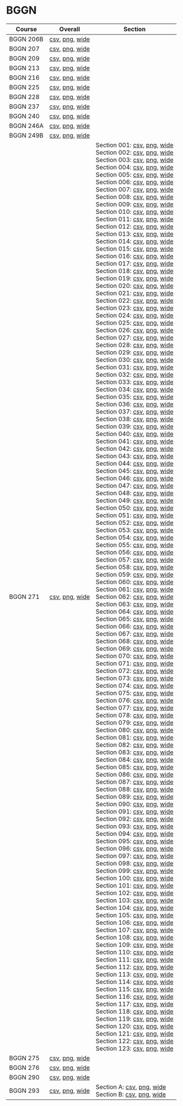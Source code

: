 # BGGN

| Course | Overall | Section |
| ------ | ------- | ------- |
| BGGN 206B | [csv](https://github.com/UCSD-Historical-Enrollment-Data/2025Winter/blob/main/overall/BGGN%20206B.csv), [png](https://raw.githubusercontent.com/UCSD-Historical-Enrollment-Data/2025Winter/main/plot_overall/BGGN%20206B.png), [wide](https://raw.githubusercontent.com/UCSD-Historical-Enrollment-Data/2025Winter/main/plot_overall_wide/BGGN%20206B.png) |  |
| BGGN 207 | [csv](https://github.com/UCSD-Historical-Enrollment-Data/2025Winter/blob/main/overall/BGGN%20207.csv), [png](https://raw.githubusercontent.com/UCSD-Historical-Enrollment-Data/2025Winter/main/plot_overall/BGGN%20207.png), [wide](https://raw.githubusercontent.com/UCSD-Historical-Enrollment-Data/2025Winter/main/plot_overall_wide/BGGN%20207.png) |  |
| BGGN 209 | [csv](https://github.com/UCSD-Historical-Enrollment-Data/2025Winter/blob/main/overall/BGGN%20209.csv), [png](https://raw.githubusercontent.com/UCSD-Historical-Enrollment-Data/2025Winter/main/plot_overall/BGGN%20209.png), [wide](https://raw.githubusercontent.com/UCSD-Historical-Enrollment-Data/2025Winter/main/plot_overall_wide/BGGN%20209.png) |  |
| BGGN 213 | [csv](https://github.com/UCSD-Historical-Enrollment-Data/2025Winter/blob/main/overall/BGGN%20213.csv), [png](https://raw.githubusercontent.com/UCSD-Historical-Enrollment-Data/2025Winter/main/plot_overall/BGGN%20213.png), [wide](https://raw.githubusercontent.com/UCSD-Historical-Enrollment-Data/2025Winter/main/plot_overall_wide/BGGN%20213.png) |  |
| BGGN 216 | [csv](https://github.com/UCSD-Historical-Enrollment-Data/2025Winter/blob/main/overall/BGGN%20216.csv), [png](https://raw.githubusercontent.com/UCSD-Historical-Enrollment-Data/2025Winter/main/plot_overall/BGGN%20216.png), [wide](https://raw.githubusercontent.com/UCSD-Historical-Enrollment-Data/2025Winter/main/plot_overall_wide/BGGN%20216.png) |  |
| BGGN 225 | [csv](https://github.com/UCSD-Historical-Enrollment-Data/2025Winter/blob/main/overall/BGGN%20225.csv), [png](https://raw.githubusercontent.com/UCSD-Historical-Enrollment-Data/2025Winter/main/plot_overall/BGGN%20225.png), [wide](https://raw.githubusercontent.com/UCSD-Historical-Enrollment-Data/2025Winter/main/plot_overall_wide/BGGN%20225.png) |  |
| BGGN 228 | [csv](https://github.com/UCSD-Historical-Enrollment-Data/2025Winter/blob/main/overall/BGGN%20228.csv), [png](https://raw.githubusercontent.com/UCSD-Historical-Enrollment-Data/2025Winter/main/plot_overall/BGGN%20228.png), [wide](https://raw.githubusercontent.com/UCSD-Historical-Enrollment-Data/2025Winter/main/plot_overall_wide/BGGN%20228.png) |  |
| BGGN 237 | [csv](https://github.com/UCSD-Historical-Enrollment-Data/2025Winter/blob/main/overall/BGGN%20237.csv), [png](https://raw.githubusercontent.com/UCSD-Historical-Enrollment-Data/2025Winter/main/plot_overall/BGGN%20237.png), [wide](https://raw.githubusercontent.com/UCSD-Historical-Enrollment-Data/2025Winter/main/plot_overall_wide/BGGN%20237.png) |  |
| BGGN 240 | [csv](https://github.com/UCSD-Historical-Enrollment-Data/2025Winter/blob/main/overall/BGGN%20240.csv), [png](https://raw.githubusercontent.com/UCSD-Historical-Enrollment-Data/2025Winter/main/plot_overall/BGGN%20240.png), [wide](https://raw.githubusercontent.com/UCSD-Historical-Enrollment-Data/2025Winter/main/plot_overall_wide/BGGN%20240.png) |  |
| BGGN 246A | [csv](https://github.com/UCSD-Historical-Enrollment-Data/2025Winter/blob/main/overall/BGGN%20246A.csv), [png](https://raw.githubusercontent.com/UCSD-Historical-Enrollment-Data/2025Winter/main/plot_overall/BGGN%20246A.png), [wide](https://raw.githubusercontent.com/UCSD-Historical-Enrollment-Data/2025Winter/main/plot_overall_wide/BGGN%20246A.png) |  |
| BGGN 249B | [csv](https://github.com/UCSD-Historical-Enrollment-Data/2025Winter/blob/main/overall/BGGN%20249B.csv), [png](https://raw.githubusercontent.com/UCSD-Historical-Enrollment-Data/2025Winter/main/plot_overall/BGGN%20249B.png), [wide](https://raw.githubusercontent.com/UCSD-Historical-Enrollment-Data/2025Winter/main/plot_overall_wide/BGGN%20249B.png) |  |
| BGGN 271 | [csv](https://github.com/UCSD-Historical-Enrollment-Data/2025Winter/blob/main/overall/BGGN%20271.csv), [png](https://raw.githubusercontent.com/UCSD-Historical-Enrollment-Data/2025Winter/main/plot_overall/BGGN%20271.png), [wide](https://raw.githubusercontent.com/UCSD-Historical-Enrollment-Data/2025Winter/main/plot_overall_wide/BGGN%20271.png) | Section 001: [csv](https://github.com/UCSD-Historical-Enrollment-Data/2025Winter/blob/main/section/BGGN%20271_001.csv), [png](https://raw.githubusercontent.com/UCSD-Historical-Enrollment-Data/2025Winter/main/plot_section/BGGN%20271_001.png), [wide](https://raw.githubusercontent.com/UCSD-Historical-Enrollment-Data/2025Winter/main/plot_section_wide/BGGN%20271_001.png)<br>Section 002: [csv](https://github.com/UCSD-Historical-Enrollment-Data/2025Winter/blob/main/section/BGGN%20271_002.csv), [png](https://raw.githubusercontent.com/UCSD-Historical-Enrollment-Data/2025Winter/main/plot_section/BGGN%20271_002.png), [wide](https://raw.githubusercontent.com/UCSD-Historical-Enrollment-Data/2025Winter/main/plot_section_wide/BGGN%20271_002.png)<br>Section 003: [csv](https://github.com/UCSD-Historical-Enrollment-Data/2025Winter/blob/main/section/BGGN%20271_003.csv), [png](https://raw.githubusercontent.com/UCSD-Historical-Enrollment-Data/2025Winter/main/plot_section/BGGN%20271_003.png), [wide](https://raw.githubusercontent.com/UCSD-Historical-Enrollment-Data/2025Winter/main/plot_section_wide/BGGN%20271_003.png)<br>Section 004: [csv](https://github.com/UCSD-Historical-Enrollment-Data/2025Winter/blob/main/section/BGGN%20271_004.csv), [png](https://raw.githubusercontent.com/UCSD-Historical-Enrollment-Data/2025Winter/main/plot_section/BGGN%20271_004.png), [wide](https://raw.githubusercontent.com/UCSD-Historical-Enrollment-Data/2025Winter/main/plot_section_wide/BGGN%20271_004.png)<br>Section 005: [csv](https://github.com/UCSD-Historical-Enrollment-Data/2025Winter/blob/main/section/BGGN%20271_005.csv), [png](https://raw.githubusercontent.com/UCSD-Historical-Enrollment-Data/2025Winter/main/plot_section/BGGN%20271_005.png), [wide](https://raw.githubusercontent.com/UCSD-Historical-Enrollment-Data/2025Winter/main/plot_section_wide/BGGN%20271_005.png)<br>Section 006: [csv](https://github.com/UCSD-Historical-Enrollment-Data/2025Winter/blob/main/section/BGGN%20271_006.csv), [png](https://raw.githubusercontent.com/UCSD-Historical-Enrollment-Data/2025Winter/main/plot_section/BGGN%20271_006.png), [wide](https://raw.githubusercontent.com/UCSD-Historical-Enrollment-Data/2025Winter/main/plot_section_wide/BGGN%20271_006.png)<br>Section 007: [csv](https://github.com/UCSD-Historical-Enrollment-Data/2025Winter/blob/main/section/BGGN%20271_007.csv), [png](https://raw.githubusercontent.com/UCSD-Historical-Enrollment-Data/2025Winter/main/plot_section/BGGN%20271_007.png), [wide](https://raw.githubusercontent.com/UCSD-Historical-Enrollment-Data/2025Winter/main/plot_section_wide/BGGN%20271_007.png)<br>Section 008: [csv](https://github.com/UCSD-Historical-Enrollment-Data/2025Winter/blob/main/section/BGGN%20271_008.csv), [png](https://raw.githubusercontent.com/UCSD-Historical-Enrollment-Data/2025Winter/main/plot_section/BGGN%20271_008.png), [wide](https://raw.githubusercontent.com/UCSD-Historical-Enrollment-Data/2025Winter/main/plot_section_wide/BGGN%20271_008.png)<br>Section 009: [csv](https://github.com/UCSD-Historical-Enrollment-Data/2025Winter/blob/main/section/BGGN%20271_009.csv), [png](https://raw.githubusercontent.com/UCSD-Historical-Enrollment-Data/2025Winter/main/plot_section/BGGN%20271_009.png), [wide](https://raw.githubusercontent.com/UCSD-Historical-Enrollment-Data/2025Winter/main/plot_section_wide/BGGN%20271_009.png)<br>Section 010: [csv](https://github.com/UCSD-Historical-Enrollment-Data/2025Winter/blob/main/section/BGGN%20271_010.csv), [png](https://raw.githubusercontent.com/UCSD-Historical-Enrollment-Data/2025Winter/main/plot_section/BGGN%20271_010.png), [wide](https://raw.githubusercontent.com/UCSD-Historical-Enrollment-Data/2025Winter/main/plot_section_wide/BGGN%20271_010.png)<br>Section 011: [csv](https://github.com/UCSD-Historical-Enrollment-Data/2025Winter/blob/main/section/BGGN%20271_011.csv), [png](https://raw.githubusercontent.com/UCSD-Historical-Enrollment-Data/2025Winter/main/plot_section/BGGN%20271_011.png), [wide](https://raw.githubusercontent.com/UCSD-Historical-Enrollment-Data/2025Winter/main/plot_section_wide/BGGN%20271_011.png)<br>Section 012: [csv](https://github.com/UCSD-Historical-Enrollment-Data/2025Winter/blob/main/section/BGGN%20271_012.csv), [png](https://raw.githubusercontent.com/UCSD-Historical-Enrollment-Data/2025Winter/main/plot_section/BGGN%20271_012.png), [wide](https://raw.githubusercontent.com/UCSD-Historical-Enrollment-Data/2025Winter/main/plot_section_wide/BGGN%20271_012.png)<br>Section 013: [csv](https://github.com/UCSD-Historical-Enrollment-Data/2025Winter/blob/main/section/BGGN%20271_013.csv), [png](https://raw.githubusercontent.com/UCSD-Historical-Enrollment-Data/2025Winter/main/plot_section/BGGN%20271_013.png), [wide](https://raw.githubusercontent.com/UCSD-Historical-Enrollment-Data/2025Winter/main/plot_section_wide/BGGN%20271_013.png)<br>Section 014: [csv](https://github.com/UCSD-Historical-Enrollment-Data/2025Winter/blob/main/section/BGGN%20271_014.csv), [png](https://raw.githubusercontent.com/UCSD-Historical-Enrollment-Data/2025Winter/main/plot_section/BGGN%20271_014.png), [wide](https://raw.githubusercontent.com/UCSD-Historical-Enrollment-Data/2025Winter/main/plot_section_wide/BGGN%20271_014.png)<br>Section 015: [csv](https://github.com/UCSD-Historical-Enrollment-Data/2025Winter/blob/main/section/BGGN%20271_015.csv), [png](https://raw.githubusercontent.com/UCSD-Historical-Enrollment-Data/2025Winter/main/plot_section/BGGN%20271_015.png), [wide](https://raw.githubusercontent.com/UCSD-Historical-Enrollment-Data/2025Winter/main/plot_section_wide/BGGN%20271_015.png)<br>Section 016: [csv](https://github.com/UCSD-Historical-Enrollment-Data/2025Winter/blob/main/section/BGGN%20271_016.csv), [png](https://raw.githubusercontent.com/UCSD-Historical-Enrollment-Data/2025Winter/main/plot_section/BGGN%20271_016.png), [wide](https://raw.githubusercontent.com/UCSD-Historical-Enrollment-Data/2025Winter/main/plot_section_wide/BGGN%20271_016.png)<br>Section 017: [csv](https://github.com/UCSD-Historical-Enrollment-Data/2025Winter/blob/main/section/BGGN%20271_017.csv), [png](https://raw.githubusercontent.com/UCSD-Historical-Enrollment-Data/2025Winter/main/plot_section/BGGN%20271_017.png), [wide](https://raw.githubusercontent.com/UCSD-Historical-Enrollment-Data/2025Winter/main/plot_section_wide/BGGN%20271_017.png)<br>Section 018: [csv](https://github.com/UCSD-Historical-Enrollment-Data/2025Winter/blob/main/section/BGGN%20271_018.csv), [png](https://raw.githubusercontent.com/UCSD-Historical-Enrollment-Data/2025Winter/main/plot_section/BGGN%20271_018.png), [wide](https://raw.githubusercontent.com/UCSD-Historical-Enrollment-Data/2025Winter/main/plot_section_wide/BGGN%20271_018.png)<br>Section 019: [csv](https://github.com/UCSD-Historical-Enrollment-Data/2025Winter/blob/main/section/BGGN%20271_019.csv), [png](https://raw.githubusercontent.com/UCSD-Historical-Enrollment-Data/2025Winter/main/plot_section/BGGN%20271_019.png), [wide](https://raw.githubusercontent.com/UCSD-Historical-Enrollment-Data/2025Winter/main/plot_section_wide/BGGN%20271_019.png)<br>Section 020: [csv](https://github.com/UCSD-Historical-Enrollment-Data/2025Winter/blob/main/section/BGGN%20271_020.csv), [png](https://raw.githubusercontent.com/UCSD-Historical-Enrollment-Data/2025Winter/main/plot_section/BGGN%20271_020.png), [wide](https://raw.githubusercontent.com/UCSD-Historical-Enrollment-Data/2025Winter/main/plot_section_wide/BGGN%20271_020.png)<br>Section 021: [csv](https://github.com/UCSD-Historical-Enrollment-Data/2025Winter/blob/main/section/BGGN%20271_021.csv), [png](https://raw.githubusercontent.com/UCSD-Historical-Enrollment-Data/2025Winter/main/plot_section/BGGN%20271_021.png), [wide](https://raw.githubusercontent.com/UCSD-Historical-Enrollment-Data/2025Winter/main/plot_section_wide/BGGN%20271_021.png)<br>Section 022: [csv](https://github.com/UCSD-Historical-Enrollment-Data/2025Winter/blob/main/section/BGGN%20271_022.csv), [png](https://raw.githubusercontent.com/UCSD-Historical-Enrollment-Data/2025Winter/main/plot_section/BGGN%20271_022.png), [wide](https://raw.githubusercontent.com/UCSD-Historical-Enrollment-Data/2025Winter/main/plot_section_wide/BGGN%20271_022.png)<br>Section 023: [csv](https://github.com/UCSD-Historical-Enrollment-Data/2025Winter/blob/main/section/BGGN%20271_023.csv), [png](https://raw.githubusercontent.com/UCSD-Historical-Enrollment-Data/2025Winter/main/plot_section/BGGN%20271_023.png), [wide](https://raw.githubusercontent.com/UCSD-Historical-Enrollment-Data/2025Winter/main/plot_section_wide/BGGN%20271_023.png)<br>Section 024: [csv](https://github.com/UCSD-Historical-Enrollment-Data/2025Winter/blob/main/section/BGGN%20271_024.csv), [png](https://raw.githubusercontent.com/UCSD-Historical-Enrollment-Data/2025Winter/main/plot_section/BGGN%20271_024.png), [wide](https://raw.githubusercontent.com/UCSD-Historical-Enrollment-Data/2025Winter/main/plot_section_wide/BGGN%20271_024.png)<br>Section 025: [csv](https://github.com/UCSD-Historical-Enrollment-Data/2025Winter/blob/main/section/BGGN%20271_025.csv), [png](https://raw.githubusercontent.com/UCSD-Historical-Enrollment-Data/2025Winter/main/plot_section/BGGN%20271_025.png), [wide](https://raw.githubusercontent.com/UCSD-Historical-Enrollment-Data/2025Winter/main/plot_section_wide/BGGN%20271_025.png)<br>Section 026: [csv](https://github.com/UCSD-Historical-Enrollment-Data/2025Winter/blob/main/section/BGGN%20271_026.csv), [png](https://raw.githubusercontent.com/UCSD-Historical-Enrollment-Data/2025Winter/main/plot_section/BGGN%20271_026.png), [wide](https://raw.githubusercontent.com/UCSD-Historical-Enrollment-Data/2025Winter/main/plot_section_wide/BGGN%20271_026.png)<br>Section 027: [csv](https://github.com/UCSD-Historical-Enrollment-Data/2025Winter/blob/main/section/BGGN%20271_027.csv), [png](https://raw.githubusercontent.com/UCSD-Historical-Enrollment-Data/2025Winter/main/plot_section/BGGN%20271_027.png), [wide](https://raw.githubusercontent.com/UCSD-Historical-Enrollment-Data/2025Winter/main/plot_section_wide/BGGN%20271_027.png)<br>Section 028: [csv](https://github.com/UCSD-Historical-Enrollment-Data/2025Winter/blob/main/section/BGGN%20271_028.csv), [png](https://raw.githubusercontent.com/UCSD-Historical-Enrollment-Data/2025Winter/main/plot_section/BGGN%20271_028.png), [wide](https://raw.githubusercontent.com/UCSD-Historical-Enrollment-Data/2025Winter/main/plot_section_wide/BGGN%20271_028.png)<br>Section 029: [csv](https://github.com/UCSD-Historical-Enrollment-Data/2025Winter/blob/main/section/BGGN%20271_029.csv), [png](https://raw.githubusercontent.com/UCSD-Historical-Enrollment-Data/2025Winter/main/plot_section/BGGN%20271_029.png), [wide](https://raw.githubusercontent.com/UCSD-Historical-Enrollment-Data/2025Winter/main/plot_section_wide/BGGN%20271_029.png)<br>Section 030: [csv](https://github.com/UCSD-Historical-Enrollment-Data/2025Winter/blob/main/section/BGGN%20271_030.csv), [png](https://raw.githubusercontent.com/UCSD-Historical-Enrollment-Data/2025Winter/main/plot_section/BGGN%20271_030.png), [wide](https://raw.githubusercontent.com/UCSD-Historical-Enrollment-Data/2025Winter/main/plot_section_wide/BGGN%20271_030.png)<br>Section 031: [csv](https://github.com/UCSD-Historical-Enrollment-Data/2025Winter/blob/main/section/BGGN%20271_031.csv), [png](https://raw.githubusercontent.com/UCSD-Historical-Enrollment-Data/2025Winter/main/plot_section/BGGN%20271_031.png), [wide](https://raw.githubusercontent.com/UCSD-Historical-Enrollment-Data/2025Winter/main/plot_section_wide/BGGN%20271_031.png)<br>Section 032: [csv](https://github.com/UCSD-Historical-Enrollment-Data/2025Winter/blob/main/section/BGGN%20271_032.csv), [png](https://raw.githubusercontent.com/UCSD-Historical-Enrollment-Data/2025Winter/main/plot_section/BGGN%20271_032.png), [wide](https://raw.githubusercontent.com/UCSD-Historical-Enrollment-Data/2025Winter/main/plot_section_wide/BGGN%20271_032.png)<br>Section 033: [csv](https://github.com/UCSD-Historical-Enrollment-Data/2025Winter/blob/main/section/BGGN%20271_033.csv), [png](https://raw.githubusercontent.com/UCSD-Historical-Enrollment-Data/2025Winter/main/plot_section/BGGN%20271_033.png), [wide](https://raw.githubusercontent.com/UCSD-Historical-Enrollment-Data/2025Winter/main/plot_section_wide/BGGN%20271_033.png)<br>Section 034: [csv](https://github.com/UCSD-Historical-Enrollment-Data/2025Winter/blob/main/section/BGGN%20271_034.csv), [png](https://raw.githubusercontent.com/UCSD-Historical-Enrollment-Data/2025Winter/main/plot_section/BGGN%20271_034.png), [wide](https://raw.githubusercontent.com/UCSD-Historical-Enrollment-Data/2025Winter/main/plot_section_wide/BGGN%20271_034.png)<br>Section 035: [csv](https://github.com/UCSD-Historical-Enrollment-Data/2025Winter/blob/main/section/BGGN%20271_035.csv), [png](https://raw.githubusercontent.com/UCSD-Historical-Enrollment-Data/2025Winter/main/plot_section/BGGN%20271_035.png), [wide](https://raw.githubusercontent.com/UCSD-Historical-Enrollment-Data/2025Winter/main/plot_section_wide/BGGN%20271_035.png)<br>Section 036: [csv](https://github.com/UCSD-Historical-Enrollment-Data/2025Winter/blob/main/section/BGGN%20271_036.csv), [png](https://raw.githubusercontent.com/UCSD-Historical-Enrollment-Data/2025Winter/main/plot_section/BGGN%20271_036.png), [wide](https://raw.githubusercontent.com/UCSD-Historical-Enrollment-Data/2025Winter/main/plot_section_wide/BGGN%20271_036.png)<br>Section 037: [csv](https://github.com/UCSD-Historical-Enrollment-Data/2025Winter/blob/main/section/BGGN%20271_037.csv), [png](https://raw.githubusercontent.com/UCSD-Historical-Enrollment-Data/2025Winter/main/plot_section/BGGN%20271_037.png), [wide](https://raw.githubusercontent.com/UCSD-Historical-Enrollment-Data/2025Winter/main/plot_section_wide/BGGN%20271_037.png)<br>Section 038: [csv](https://github.com/UCSD-Historical-Enrollment-Data/2025Winter/blob/main/section/BGGN%20271_038.csv), [png](https://raw.githubusercontent.com/UCSD-Historical-Enrollment-Data/2025Winter/main/plot_section/BGGN%20271_038.png), [wide](https://raw.githubusercontent.com/UCSD-Historical-Enrollment-Data/2025Winter/main/plot_section_wide/BGGN%20271_038.png)<br>Section 039: [csv](https://github.com/UCSD-Historical-Enrollment-Data/2025Winter/blob/main/section/BGGN%20271_039.csv), [png](https://raw.githubusercontent.com/UCSD-Historical-Enrollment-Data/2025Winter/main/plot_section/BGGN%20271_039.png), [wide](https://raw.githubusercontent.com/UCSD-Historical-Enrollment-Data/2025Winter/main/plot_section_wide/BGGN%20271_039.png)<br>Section 040: [csv](https://github.com/UCSD-Historical-Enrollment-Data/2025Winter/blob/main/section/BGGN%20271_040.csv), [png](https://raw.githubusercontent.com/UCSD-Historical-Enrollment-Data/2025Winter/main/plot_section/BGGN%20271_040.png), [wide](https://raw.githubusercontent.com/UCSD-Historical-Enrollment-Data/2025Winter/main/plot_section_wide/BGGN%20271_040.png)<br>Section 041: [csv](https://github.com/UCSD-Historical-Enrollment-Data/2025Winter/blob/main/section/BGGN%20271_041.csv), [png](https://raw.githubusercontent.com/UCSD-Historical-Enrollment-Data/2025Winter/main/plot_section/BGGN%20271_041.png), [wide](https://raw.githubusercontent.com/UCSD-Historical-Enrollment-Data/2025Winter/main/plot_section_wide/BGGN%20271_041.png)<br>Section 042: [csv](https://github.com/UCSD-Historical-Enrollment-Data/2025Winter/blob/main/section/BGGN%20271_042.csv), [png](https://raw.githubusercontent.com/UCSD-Historical-Enrollment-Data/2025Winter/main/plot_section/BGGN%20271_042.png), [wide](https://raw.githubusercontent.com/UCSD-Historical-Enrollment-Data/2025Winter/main/plot_section_wide/BGGN%20271_042.png)<br>Section 043: [csv](https://github.com/UCSD-Historical-Enrollment-Data/2025Winter/blob/main/section/BGGN%20271_043.csv), [png](https://raw.githubusercontent.com/UCSD-Historical-Enrollment-Data/2025Winter/main/plot_section/BGGN%20271_043.png), [wide](https://raw.githubusercontent.com/UCSD-Historical-Enrollment-Data/2025Winter/main/plot_section_wide/BGGN%20271_043.png)<br>Section 044: [csv](https://github.com/UCSD-Historical-Enrollment-Data/2025Winter/blob/main/section/BGGN%20271_044.csv), [png](https://raw.githubusercontent.com/UCSD-Historical-Enrollment-Data/2025Winter/main/plot_section/BGGN%20271_044.png), [wide](https://raw.githubusercontent.com/UCSD-Historical-Enrollment-Data/2025Winter/main/plot_section_wide/BGGN%20271_044.png)<br>Section 045: [csv](https://github.com/UCSD-Historical-Enrollment-Data/2025Winter/blob/main/section/BGGN%20271_045.csv), [png](https://raw.githubusercontent.com/UCSD-Historical-Enrollment-Data/2025Winter/main/plot_section/BGGN%20271_045.png), [wide](https://raw.githubusercontent.com/UCSD-Historical-Enrollment-Data/2025Winter/main/plot_section_wide/BGGN%20271_045.png)<br>Section 046: [csv](https://github.com/UCSD-Historical-Enrollment-Data/2025Winter/blob/main/section/BGGN%20271_046.csv), [png](https://raw.githubusercontent.com/UCSD-Historical-Enrollment-Data/2025Winter/main/plot_section/BGGN%20271_046.png), [wide](https://raw.githubusercontent.com/UCSD-Historical-Enrollment-Data/2025Winter/main/plot_section_wide/BGGN%20271_046.png)<br>Section 047: [csv](https://github.com/UCSD-Historical-Enrollment-Data/2025Winter/blob/main/section/BGGN%20271_047.csv), [png](https://raw.githubusercontent.com/UCSD-Historical-Enrollment-Data/2025Winter/main/plot_section/BGGN%20271_047.png), [wide](https://raw.githubusercontent.com/UCSD-Historical-Enrollment-Data/2025Winter/main/plot_section_wide/BGGN%20271_047.png)<br>Section 048: [csv](https://github.com/UCSD-Historical-Enrollment-Data/2025Winter/blob/main/section/BGGN%20271_048.csv), [png](https://raw.githubusercontent.com/UCSD-Historical-Enrollment-Data/2025Winter/main/plot_section/BGGN%20271_048.png), [wide](https://raw.githubusercontent.com/UCSD-Historical-Enrollment-Data/2025Winter/main/plot_section_wide/BGGN%20271_048.png)<br>Section 049: [csv](https://github.com/UCSD-Historical-Enrollment-Data/2025Winter/blob/main/section/BGGN%20271_049.csv), [png](https://raw.githubusercontent.com/UCSD-Historical-Enrollment-Data/2025Winter/main/plot_section/BGGN%20271_049.png), [wide](https://raw.githubusercontent.com/UCSD-Historical-Enrollment-Data/2025Winter/main/plot_section_wide/BGGN%20271_049.png)<br>Section 050: [csv](https://github.com/UCSD-Historical-Enrollment-Data/2025Winter/blob/main/section/BGGN%20271_050.csv), [png](https://raw.githubusercontent.com/UCSD-Historical-Enrollment-Data/2025Winter/main/plot_section/BGGN%20271_050.png), [wide](https://raw.githubusercontent.com/UCSD-Historical-Enrollment-Data/2025Winter/main/plot_section_wide/BGGN%20271_050.png)<br>Section 051: [csv](https://github.com/UCSD-Historical-Enrollment-Data/2025Winter/blob/main/section/BGGN%20271_051.csv), [png](https://raw.githubusercontent.com/UCSD-Historical-Enrollment-Data/2025Winter/main/plot_section/BGGN%20271_051.png), [wide](https://raw.githubusercontent.com/UCSD-Historical-Enrollment-Data/2025Winter/main/plot_section_wide/BGGN%20271_051.png)<br>Section 052: [csv](https://github.com/UCSD-Historical-Enrollment-Data/2025Winter/blob/main/section/BGGN%20271_052.csv), [png](https://raw.githubusercontent.com/UCSD-Historical-Enrollment-Data/2025Winter/main/plot_section/BGGN%20271_052.png), [wide](https://raw.githubusercontent.com/UCSD-Historical-Enrollment-Data/2025Winter/main/plot_section_wide/BGGN%20271_052.png)<br>Section 053: [csv](https://github.com/UCSD-Historical-Enrollment-Data/2025Winter/blob/main/section/BGGN%20271_053.csv), [png](https://raw.githubusercontent.com/UCSD-Historical-Enrollment-Data/2025Winter/main/plot_section/BGGN%20271_053.png), [wide](https://raw.githubusercontent.com/UCSD-Historical-Enrollment-Data/2025Winter/main/plot_section_wide/BGGN%20271_053.png)<br>Section 054: [csv](https://github.com/UCSD-Historical-Enrollment-Data/2025Winter/blob/main/section/BGGN%20271_054.csv), [png](https://raw.githubusercontent.com/UCSD-Historical-Enrollment-Data/2025Winter/main/plot_section/BGGN%20271_054.png), [wide](https://raw.githubusercontent.com/UCSD-Historical-Enrollment-Data/2025Winter/main/plot_section_wide/BGGN%20271_054.png)<br>Section 055: [csv](https://github.com/UCSD-Historical-Enrollment-Data/2025Winter/blob/main/section/BGGN%20271_055.csv), [png](https://raw.githubusercontent.com/UCSD-Historical-Enrollment-Data/2025Winter/main/plot_section/BGGN%20271_055.png), [wide](https://raw.githubusercontent.com/UCSD-Historical-Enrollment-Data/2025Winter/main/plot_section_wide/BGGN%20271_055.png)<br>Section 056: [csv](https://github.com/UCSD-Historical-Enrollment-Data/2025Winter/blob/main/section/BGGN%20271_056.csv), [png](https://raw.githubusercontent.com/UCSD-Historical-Enrollment-Data/2025Winter/main/plot_section/BGGN%20271_056.png), [wide](https://raw.githubusercontent.com/UCSD-Historical-Enrollment-Data/2025Winter/main/plot_section_wide/BGGN%20271_056.png)<br>Section 057: [csv](https://github.com/UCSD-Historical-Enrollment-Data/2025Winter/blob/main/section/BGGN%20271_057.csv), [png](https://raw.githubusercontent.com/UCSD-Historical-Enrollment-Data/2025Winter/main/plot_section/BGGN%20271_057.png), [wide](https://raw.githubusercontent.com/UCSD-Historical-Enrollment-Data/2025Winter/main/plot_section_wide/BGGN%20271_057.png)<br>Section 058: [csv](https://github.com/UCSD-Historical-Enrollment-Data/2025Winter/blob/main/section/BGGN%20271_058.csv), [png](https://raw.githubusercontent.com/UCSD-Historical-Enrollment-Data/2025Winter/main/plot_section/BGGN%20271_058.png), [wide](https://raw.githubusercontent.com/UCSD-Historical-Enrollment-Data/2025Winter/main/plot_section_wide/BGGN%20271_058.png)<br>Section 059: [csv](https://github.com/UCSD-Historical-Enrollment-Data/2025Winter/blob/main/section/BGGN%20271_059.csv), [png](https://raw.githubusercontent.com/UCSD-Historical-Enrollment-Data/2025Winter/main/plot_section/BGGN%20271_059.png), [wide](https://raw.githubusercontent.com/UCSD-Historical-Enrollment-Data/2025Winter/main/plot_section_wide/BGGN%20271_059.png)<br>Section 060: [csv](https://github.com/UCSD-Historical-Enrollment-Data/2025Winter/blob/main/section/BGGN%20271_060.csv), [png](https://raw.githubusercontent.com/UCSD-Historical-Enrollment-Data/2025Winter/main/plot_section/BGGN%20271_060.png), [wide](https://raw.githubusercontent.com/UCSD-Historical-Enrollment-Data/2025Winter/main/plot_section_wide/BGGN%20271_060.png)<br>Section 061: [csv](https://github.com/UCSD-Historical-Enrollment-Data/2025Winter/blob/main/section/BGGN%20271_061.csv), [png](https://raw.githubusercontent.com/UCSD-Historical-Enrollment-Data/2025Winter/main/plot_section/BGGN%20271_061.png), [wide](https://raw.githubusercontent.com/UCSD-Historical-Enrollment-Data/2025Winter/main/plot_section_wide/BGGN%20271_061.png)<br>Section 062: [csv](https://github.com/UCSD-Historical-Enrollment-Data/2025Winter/blob/main/section/BGGN%20271_062.csv), [png](https://raw.githubusercontent.com/UCSD-Historical-Enrollment-Data/2025Winter/main/plot_section/BGGN%20271_062.png), [wide](https://raw.githubusercontent.com/UCSD-Historical-Enrollment-Data/2025Winter/main/plot_section_wide/BGGN%20271_062.png)<br>Section 063: [csv](https://github.com/UCSD-Historical-Enrollment-Data/2025Winter/blob/main/section/BGGN%20271_063.csv), [png](https://raw.githubusercontent.com/UCSD-Historical-Enrollment-Data/2025Winter/main/plot_section/BGGN%20271_063.png), [wide](https://raw.githubusercontent.com/UCSD-Historical-Enrollment-Data/2025Winter/main/plot_section_wide/BGGN%20271_063.png)<br>Section 064: [csv](https://github.com/UCSD-Historical-Enrollment-Data/2025Winter/blob/main/section/BGGN%20271_064.csv), [png](https://raw.githubusercontent.com/UCSD-Historical-Enrollment-Data/2025Winter/main/plot_section/BGGN%20271_064.png), [wide](https://raw.githubusercontent.com/UCSD-Historical-Enrollment-Data/2025Winter/main/plot_section_wide/BGGN%20271_064.png)<br>Section 065: [csv](https://github.com/UCSD-Historical-Enrollment-Data/2025Winter/blob/main/section/BGGN%20271_065.csv), [png](https://raw.githubusercontent.com/UCSD-Historical-Enrollment-Data/2025Winter/main/plot_section/BGGN%20271_065.png), [wide](https://raw.githubusercontent.com/UCSD-Historical-Enrollment-Data/2025Winter/main/plot_section_wide/BGGN%20271_065.png)<br>Section 066: [csv](https://github.com/UCSD-Historical-Enrollment-Data/2025Winter/blob/main/section/BGGN%20271_066.csv), [png](https://raw.githubusercontent.com/UCSD-Historical-Enrollment-Data/2025Winter/main/plot_section/BGGN%20271_066.png), [wide](https://raw.githubusercontent.com/UCSD-Historical-Enrollment-Data/2025Winter/main/plot_section_wide/BGGN%20271_066.png)<br>Section 067: [csv](https://github.com/UCSD-Historical-Enrollment-Data/2025Winter/blob/main/section/BGGN%20271_067.csv), [png](https://raw.githubusercontent.com/UCSD-Historical-Enrollment-Data/2025Winter/main/plot_section/BGGN%20271_067.png), [wide](https://raw.githubusercontent.com/UCSD-Historical-Enrollment-Data/2025Winter/main/plot_section_wide/BGGN%20271_067.png)<br>Section 068: [csv](https://github.com/UCSD-Historical-Enrollment-Data/2025Winter/blob/main/section/BGGN%20271_068.csv), [png](https://raw.githubusercontent.com/UCSD-Historical-Enrollment-Data/2025Winter/main/plot_section/BGGN%20271_068.png), [wide](https://raw.githubusercontent.com/UCSD-Historical-Enrollment-Data/2025Winter/main/plot_section_wide/BGGN%20271_068.png)<br>Section 069: [csv](https://github.com/UCSD-Historical-Enrollment-Data/2025Winter/blob/main/section/BGGN%20271_069.csv), [png](https://raw.githubusercontent.com/UCSD-Historical-Enrollment-Data/2025Winter/main/plot_section/BGGN%20271_069.png), [wide](https://raw.githubusercontent.com/UCSD-Historical-Enrollment-Data/2025Winter/main/plot_section_wide/BGGN%20271_069.png)<br>Section 070: [csv](https://github.com/UCSD-Historical-Enrollment-Data/2025Winter/blob/main/section/BGGN%20271_070.csv), [png](https://raw.githubusercontent.com/UCSD-Historical-Enrollment-Data/2025Winter/main/plot_section/BGGN%20271_070.png), [wide](https://raw.githubusercontent.com/UCSD-Historical-Enrollment-Data/2025Winter/main/plot_section_wide/BGGN%20271_070.png)<br>Section 071: [csv](https://github.com/UCSD-Historical-Enrollment-Data/2025Winter/blob/main/section/BGGN%20271_071.csv), [png](https://raw.githubusercontent.com/UCSD-Historical-Enrollment-Data/2025Winter/main/plot_section/BGGN%20271_071.png), [wide](https://raw.githubusercontent.com/UCSD-Historical-Enrollment-Data/2025Winter/main/plot_section_wide/BGGN%20271_071.png)<br>Section 072: [csv](https://github.com/UCSD-Historical-Enrollment-Data/2025Winter/blob/main/section/BGGN%20271_072.csv), [png](https://raw.githubusercontent.com/UCSD-Historical-Enrollment-Data/2025Winter/main/plot_section/BGGN%20271_072.png), [wide](https://raw.githubusercontent.com/UCSD-Historical-Enrollment-Data/2025Winter/main/plot_section_wide/BGGN%20271_072.png)<br>Section 073: [csv](https://github.com/UCSD-Historical-Enrollment-Data/2025Winter/blob/main/section/BGGN%20271_073.csv), [png](https://raw.githubusercontent.com/UCSD-Historical-Enrollment-Data/2025Winter/main/plot_section/BGGN%20271_073.png), [wide](https://raw.githubusercontent.com/UCSD-Historical-Enrollment-Data/2025Winter/main/plot_section_wide/BGGN%20271_073.png)<br>Section 074: [csv](https://github.com/UCSD-Historical-Enrollment-Data/2025Winter/blob/main/section/BGGN%20271_074.csv), [png](https://raw.githubusercontent.com/UCSD-Historical-Enrollment-Data/2025Winter/main/plot_section/BGGN%20271_074.png), [wide](https://raw.githubusercontent.com/UCSD-Historical-Enrollment-Data/2025Winter/main/plot_section_wide/BGGN%20271_074.png)<br>Section 075: [csv](https://github.com/UCSD-Historical-Enrollment-Data/2025Winter/blob/main/section/BGGN%20271_075.csv), [png](https://raw.githubusercontent.com/UCSD-Historical-Enrollment-Data/2025Winter/main/plot_section/BGGN%20271_075.png), [wide](https://raw.githubusercontent.com/UCSD-Historical-Enrollment-Data/2025Winter/main/plot_section_wide/BGGN%20271_075.png)<br>Section 076: [csv](https://github.com/UCSD-Historical-Enrollment-Data/2025Winter/blob/main/section/BGGN%20271_076.csv), [png](https://raw.githubusercontent.com/UCSD-Historical-Enrollment-Data/2025Winter/main/plot_section/BGGN%20271_076.png), [wide](https://raw.githubusercontent.com/UCSD-Historical-Enrollment-Data/2025Winter/main/plot_section_wide/BGGN%20271_076.png)<br>Section 077: [csv](https://github.com/UCSD-Historical-Enrollment-Data/2025Winter/blob/main/section/BGGN%20271_077.csv), [png](https://raw.githubusercontent.com/UCSD-Historical-Enrollment-Data/2025Winter/main/plot_section/BGGN%20271_077.png), [wide](https://raw.githubusercontent.com/UCSD-Historical-Enrollment-Data/2025Winter/main/plot_section_wide/BGGN%20271_077.png)<br>Section 078: [csv](https://github.com/UCSD-Historical-Enrollment-Data/2025Winter/blob/main/section/BGGN%20271_078.csv), [png](https://raw.githubusercontent.com/UCSD-Historical-Enrollment-Data/2025Winter/main/plot_section/BGGN%20271_078.png), [wide](https://raw.githubusercontent.com/UCSD-Historical-Enrollment-Data/2025Winter/main/plot_section_wide/BGGN%20271_078.png)<br>Section 079: [csv](https://github.com/UCSD-Historical-Enrollment-Data/2025Winter/blob/main/section/BGGN%20271_079.csv), [png](https://raw.githubusercontent.com/UCSD-Historical-Enrollment-Data/2025Winter/main/plot_section/BGGN%20271_079.png), [wide](https://raw.githubusercontent.com/UCSD-Historical-Enrollment-Data/2025Winter/main/plot_section_wide/BGGN%20271_079.png)<br>Section 080: [csv](https://github.com/UCSD-Historical-Enrollment-Data/2025Winter/blob/main/section/BGGN%20271_080.csv), [png](https://raw.githubusercontent.com/UCSD-Historical-Enrollment-Data/2025Winter/main/plot_section/BGGN%20271_080.png), [wide](https://raw.githubusercontent.com/UCSD-Historical-Enrollment-Data/2025Winter/main/plot_section_wide/BGGN%20271_080.png)<br>Section 081: [csv](https://github.com/UCSD-Historical-Enrollment-Data/2025Winter/blob/main/section/BGGN%20271_081.csv), [png](https://raw.githubusercontent.com/UCSD-Historical-Enrollment-Data/2025Winter/main/plot_section/BGGN%20271_081.png), [wide](https://raw.githubusercontent.com/UCSD-Historical-Enrollment-Data/2025Winter/main/plot_section_wide/BGGN%20271_081.png)<br>Section 082: [csv](https://github.com/UCSD-Historical-Enrollment-Data/2025Winter/blob/main/section/BGGN%20271_082.csv), [png](https://raw.githubusercontent.com/UCSD-Historical-Enrollment-Data/2025Winter/main/plot_section/BGGN%20271_082.png), [wide](https://raw.githubusercontent.com/UCSD-Historical-Enrollment-Data/2025Winter/main/plot_section_wide/BGGN%20271_082.png)<br>Section 083: [csv](https://github.com/UCSD-Historical-Enrollment-Data/2025Winter/blob/main/section/BGGN%20271_083.csv), [png](https://raw.githubusercontent.com/UCSD-Historical-Enrollment-Data/2025Winter/main/plot_section/BGGN%20271_083.png), [wide](https://raw.githubusercontent.com/UCSD-Historical-Enrollment-Data/2025Winter/main/plot_section_wide/BGGN%20271_083.png)<br>Section 084: [csv](https://github.com/UCSD-Historical-Enrollment-Data/2025Winter/blob/main/section/BGGN%20271_084.csv), [png](https://raw.githubusercontent.com/UCSD-Historical-Enrollment-Data/2025Winter/main/plot_section/BGGN%20271_084.png), [wide](https://raw.githubusercontent.com/UCSD-Historical-Enrollment-Data/2025Winter/main/plot_section_wide/BGGN%20271_084.png)<br>Section 085: [csv](https://github.com/UCSD-Historical-Enrollment-Data/2025Winter/blob/main/section/BGGN%20271_085.csv), [png](https://raw.githubusercontent.com/UCSD-Historical-Enrollment-Data/2025Winter/main/plot_section/BGGN%20271_085.png), [wide](https://raw.githubusercontent.com/UCSD-Historical-Enrollment-Data/2025Winter/main/plot_section_wide/BGGN%20271_085.png)<br>Section 086: [csv](https://github.com/UCSD-Historical-Enrollment-Data/2025Winter/blob/main/section/BGGN%20271_086.csv), [png](https://raw.githubusercontent.com/UCSD-Historical-Enrollment-Data/2025Winter/main/plot_section/BGGN%20271_086.png), [wide](https://raw.githubusercontent.com/UCSD-Historical-Enrollment-Data/2025Winter/main/plot_section_wide/BGGN%20271_086.png)<br>Section 087: [csv](https://github.com/UCSD-Historical-Enrollment-Data/2025Winter/blob/main/section/BGGN%20271_087.csv), [png](https://raw.githubusercontent.com/UCSD-Historical-Enrollment-Data/2025Winter/main/plot_section/BGGN%20271_087.png), [wide](https://raw.githubusercontent.com/UCSD-Historical-Enrollment-Data/2025Winter/main/plot_section_wide/BGGN%20271_087.png)<br>Section 088: [csv](https://github.com/UCSD-Historical-Enrollment-Data/2025Winter/blob/main/section/BGGN%20271_088.csv), [png](https://raw.githubusercontent.com/UCSD-Historical-Enrollment-Data/2025Winter/main/plot_section/BGGN%20271_088.png), [wide](https://raw.githubusercontent.com/UCSD-Historical-Enrollment-Data/2025Winter/main/plot_section_wide/BGGN%20271_088.png)<br>Section 089: [csv](https://github.com/UCSD-Historical-Enrollment-Data/2025Winter/blob/main/section/BGGN%20271_089.csv), [png](https://raw.githubusercontent.com/UCSD-Historical-Enrollment-Data/2025Winter/main/plot_section/BGGN%20271_089.png), [wide](https://raw.githubusercontent.com/UCSD-Historical-Enrollment-Data/2025Winter/main/plot_section_wide/BGGN%20271_089.png)<br>Section 090: [csv](https://github.com/UCSD-Historical-Enrollment-Data/2025Winter/blob/main/section/BGGN%20271_090.csv), [png](https://raw.githubusercontent.com/UCSD-Historical-Enrollment-Data/2025Winter/main/plot_section/BGGN%20271_090.png), [wide](https://raw.githubusercontent.com/UCSD-Historical-Enrollment-Data/2025Winter/main/plot_section_wide/BGGN%20271_090.png)<br>Section 091: [csv](https://github.com/UCSD-Historical-Enrollment-Data/2025Winter/blob/main/section/BGGN%20271_091.csv), [png](https://raw.githubusercontent.com/UCSD-Historical-Enrollment-Data/2025Winter/main/plot_section/BGGN%20271_091.png), [wide](https://raw.githubusercontent.com/UCSD-Historical-Enrollment-Data/2025Winter/main/plot_section_wide/BGGN%20271_091.png)<br>Section 092: [csv](https://github.com/UCSD-Historical-Enrollment-Data/2025Winter/blob/main/section/BGGN%20271_092.csv), [png](https://raw.githubusercontent.com/UCSD-Historical-Enrollment-Data/2025Winter/main/plot_section/BGGN%20271_092.png), [wide](https://raw.githubusercontent.com/UCSD-Historical-Enrollment-Data/2025Winter/main/plot_section_wide/BGGN%20271_092.png)<br>Section 093: [csv](https://github.com/UCSD-Historical-Enrollment-Data/2025Winter/blob/main/section/BGGN%20271_093.csv), [png](https://raw.githubusercontent.com/UCSD-Historical-Enrollment-Data/2025Winter/main/plot_section/BGGN%20271_093.png), [wide](https://raw.githubusercontent.com/UCSD-Historical-Enrollment-Data/2025Winter/main/plot_section_wide/BGGN%20271_093.png)<br>Section 094: [csv](https://github.com/UCSD-Historical-Enrollment-Data/2025Winter/blob/main/section/BGGN%20271_094.csv), [png](https://raw.githubusercontent.com/UCSD-Historical-Enrollment-Data/2025Winter/main/plot_section/BGGN%20271_094.png), [wide](https://raw.githubusercontent.com/UCSD-Historical-Enrollment-Data/2025Winter/main/plot_section_wide/BGGN%20271_094.png)<br>Section 095: [csv](https://github.com/UCSD-Historical-Enrollment-Data/2025Winter/blob/main/section/BGGN%20271_095.csv), [png](https://raw.githubusercontent.com/UCSD-Historical-Enrollment-Data/2025Winter/main/plot_section/BGGN%20271_095.png), [wide](https://raw.githubusercontent.com/UCSD-Historical-Enrollment-Data/2025Winter/main/plot_section_wide/BGGN%20271_095.png)<br>Section 096: [csv](https://github.com/UCSD-Historical-Enrollment-Data/2025Winter/blob/main/section/BGGN%20271_096.csv), [png](https://raw.githubusercontent.com/UCSD-Historical-Enrollment-Data/2025Winter/main/plot_section/BGGN%20271_096.png), [wide](https://raw.githubusercontent.com/UCSD-Historical-Enrollment-Data/2025Winter/main/plot_section_wide/BGGN%20271_096.png)<br>Section 097: [csv](https://github.com/UCSD-Historical-Enrollment-Data/2025Winter/blob/main/section/BGGN%20271_097.csv), [png](https://raw.githubusercontent.com/UCSD-Historical-Enrollment-Data/2025Winter/main/plot_section/BGGN%20271_097.png), [wide](https://raw.githubusercontent.com/UCSD-Historical-Enrollment-Data/2025Winter/main/plot_section_wide/BGGN%20271_097.png)<br>Section 098: [csv](https://github.com/UCSD-Historical-Enrollment-Data/2025Winter/blob/main/section/BGGN%20271_098.csv), [png](https://raw.githubusercontent.com/UCSD-Historical-Enrollment-Data/2025Winter/main/plot_section/BGGN%20271_098.png), [wide](https://raw.githubusercontent.com/UCSD-Historical-Enrollment-Data/2025Winter/main/plot_section_wide/BGGN%20271_098.png)<br>Section 099: [csv](https://github.com/UCSD-Historical-Enrollment-Data/2025Winter/blob/main/section/BGGN%20271_099.csv), [png](https://raw.githubusercontent.com/UCSD-Historical-Enrollment-Data/2025Winter/main/plot_section/BGGN%20271_099.png), [wide](https://raw.githubusercontent.com/UCSD-Historical-Enrollment-Data/2025Winter/main/plot_section_wide/BGGN%20271_099.png)<br>Section 100: [csv](https://github.com/UCSD-Historical-Enrollment-Data/2025Winter/blob/main/section/BGGN%20271_100.csv), [png](https://raw.githubusercontent.com/UCSD-Historical-Enrollment-Data/2025Winter/main/plot_section/BGGN%20271_100.png), [wide](https://raw.githubusercontent.com/UCSD-Historical-Enrollment-Data/2025Winter/main/plot_section_wide/BGGN%20271_100.png)<br>Section 101: [csv](https://github.com/UCSD-Historical-Enrollment-Data/2025Winter/blob/main/section/BGGN%20271_101.csv), [png](https://raw.githubusercontent.com/UCSD-Historical-Enrollment-Data/2025Winter/main/plot_section/BGGN%20271_101.png), [wide](https://raw.githubusercontent.com/UCSD-Historical-Enrollment-Data/2025Winter/main/plot_section_wide/BGGN%20271_101.png)<br>Section 102: [csv](https://github.com/UCSD-Historical-Enrollment-Data/2025Winter/blob/main/section/BGGN%20271_102.csv), [png](https://raw.githubusercontent.com/UCSD-Historical-Enrollment-Data/2025Winter/main/plot_section/BGGN%20271_102.png), [wide](https://raw.githubusercontent.com/UCSD-Historical-Enrollment-Data/2025Winter/main/plot_section_wide/BGGN%20271_102.png)<br>Section 103: [csv](https://github.com/UCSD-Historical-Enrollment-Data/2025Winter/blob/main/section/BGGN%20271_103.csv), [png](https://raw.githubusercontent.com/UCSD-Historical-Enrollment-Data/2025Winter/main/plot_section/BGGN%20271_103.png), [wide](https://raw.githubusercontent.com/UCSD-Historical-Enrollment-Data/2025Winter/main/plot_section_wide/BGGN%20271_103.png)<br>Section 104: [csv](https://github.com/UCSD-Historical-Enrollment-Data/2025Winter/blob/main/section/BGGN%20271_104.csv), [png](https://raw.githubusercontent.com/UCSD-Historical-Enrollment-Data/2025Winter/main/plot_section/BGGN%20271_104.png), [wide](https://raw.githubusercontent.com/UCSD-Historical-Enrollment-Data/2025Winter/main/plot_section_wide/BGGN%20271_104.png)<br>Section 105: [csv](https://github.com/UCSD-Historical-Enrollment-Data/2025Winter/blob/main/section/BGGN%20271_105.csv), [png](https://raw.githubusercontent.com/UCSD-Historical-Enrollment-Data/2025Winter/main/plot_section/BGGN%20271_105.png), [wide](https://raw.githubusercontent.com/UCSD-Historical-Enrollment-Data/2025Winter/main/plot_section_wide/BGGN%20271_105.png)<br>Section 106: [csv](https://github.com/UCSD-Historical-Enrollment-Data/2025Winter/blob/main/section/BGGN%20271_106.csv), [png](https://raw.githubusercontent.com/UCSD-Historical-Enrollment-Data/2025Winter/main/plot_section/BGGN%20271_106.png), [wide](https://raw.githubusercontent.com/UCSD-Historical-Enrollment-Data/2025Winter/main/plot_section_wide/BGGN%20271_106.png)<br>Section 107: [csv](https://github.com/UCSD-Historical-Enrollment-Data/2025Winter/blob/main/section/BGGN%20271_107.csv), [png](https://raw.githubusercontent.com/UCSD-Historical-Enrollment-Data/2025Winter/main/plot_section/BGGN%20271_107.png), [wide](https://raw.githubusercontent.com/UCSD-Historical-Enrollment-Data/2025Winter/main/plot_section_wide/BGGN%20271_107.png)<br>Section 108: [csv](https://github.com/UCSD-Historical-Enrollment-Data/2025Winter/blob/main/section/BGGN%20271_108.csv), [png](https://raw.githubusercontent.com/UCSD-Historical-Enrollment-Data/2025Winter/main/plot_section/BGGN%20271_108.png), [wide](https://raw.githubusercontent.com/UCSD-Historical-Enrollment-Data/2025Winter/main/plot_section_wide/BGGN%20271_108.png)<br>Section 109: [csv](https://github.com/UCSD-Historical-Enrollment-Data/2025Winter/blob/main/section/BGGN%20271_109.csv), [png](https://raw.githubusercontent.com/UCSD-Historical-Enrollment-Data/2025Winter/main/plot_section/BGGN%20271_109.png), [wide](https://raw.githubusercontent.com/UCSD-Historical-Enrollment-Data/2025Winter/main/plot_section_wide/BGGN%20271_109.png)<br>Section 110: [csv](https://github.com/UCSD-Historical-Enrollment-Data/2025Winter/blob/main/section/BGGN%20271_110.csv), [png](https://raw.githubusercontent.com/UCSD-Historical-Enrollment-Data/2025Winter/main/plot_section/BGGN%20271_110.png), [wide](https://raw.githubusercontent.com/UCSD-Historical-Enrollment-Data/2025Winter/main/plot_section_wide/BGGN%20271_110.png)<br>Section 111: [csv](https://github.com/UCSD-Historical-Enrollment-Data/2025Winter/blob/main/section/BGGN%20271_111.csv), [png](https://raw.githubusercontent.com/UCSD-Historical-Enrollment-Data/2025Winter/main/plot_section/BGGN%20271_111.png), [wide](https://raw.githubusercontent.com/UCSD-Historical-Enrollment-Data/2025Winter/main/plot_section_wide/BGGN%20271_111.png)<br>Section 112: [csv](https://github.com/UCSD-Historical-Enrollment-Data/2025Winter/blob/main/section/BGGN%20271_112.csv), [png](https://raw.githubusercontent.com/UCSD-Historical-Enrollment-Data/2025Winter/main/plot_section/BGGN%20271_112.png), [wide](https://raw.githubusercontent.com/UCSD-Historical-Enrollment-Data/2025Winter/main/plot_section_wide/BGGN%20271_112.png)<br>Section 113: [csv](https://github.com/UCSD-Historical-Enrollment-Data/2025Winter/blob/main/section/BGGN%20271_113.csv), [png](https://raw.githubusercontent.com/UCSD-Historical-Enrollment-Data/2025Winter/main/plot_section/BGGN%20271_113.png), [wide](https://raw.githubusercontent.com/UCSD-Historical-Enrollment-Data/2025Winter/main/plot_section_wide/BGGN%20271_113.png)<br>Section 114: [csv](https://github.com/UCSD-Historical-Enrollment-Data/2025Winter/blob/main/section/BGGN%20271_114.csv), [png](https://raw.githubusercontent.com/UCSD-Historical-Enrollment-Data/2025Winter/main/plot_section/BGGN%20271_114.png), [wide](https://raw.githubusercontent.com/UCSD-Historical-Enrollment-Data/2025Winter/main/plot_section_wide/BGGN%20271_114.png)<br>Section 115: [csv](https://github.com/UCSD-Historical-Enrollment-Data/2025Winter/blob/main/section/BGGN%20271_115.csv), [png](https://raw.githubusercontent.com/UCSD-Historical-Enrollment-Data/2025Winter/main/plot_section/BGGN%20271_115.png), [wide](https://raw.githubusercontent.com/UCSD-Historical-Enrollment-Data/2025Winter/main/plot_section_wide/BGGN%20271_115.png)<br>Section 116: [csv](https://github.com/UCSD-Historical-Enrollment-Data/2025Winter/blob/main/section/BGGN%20271_116.csv), [png](https://raw.githubusercontent.com/UCSD-Historical-Enrollment-Data/2025Winter/main/plot_section/BGGN%20271_116.png), [wide](https://raw.githubusercontent.com/UCSD-Historical-Enrollment-Data/2025Winter/main/plot_section_wide/BGGN%20271_116.png)<br>Section 117: [csv](https://github.com/UCSD-Historical-Enrollment-Data/2025Winter/blob/main/section/BGGN%20271_117.csv), [png](https://raw.githubusercontent.com/UCSD-Historical-Enrollment-Data/2025Winter/main/plot_section/BGGN%20271_117.png), [wide](https://raw.githubusercontent.com/UCSD-Historical-Enrollment-Data/2025Winter/main/plot_section_wide/BGGN%20271_117.png)<br>Section 118: [csv](https://github.com/UCSD-Historical-Enrollment-Data/2025Winter/blob/main/section/BGGN%20271_118.csv), [png](https://raw.githubusercontent.com/UCSD-Historical-Enrollment-Data/2025Winter/main/plot_section/BGGN%20271_118.png), [wide](https://raw.githubusercontent.com/UCSD-Historical-Enrollment-Data/2025Winter/main/plot_section_wide/BGGN%20271_118.png)<br>Section 119: [csv](https://github.com/UCSD-Historical-Enrollment-Data/2025Winter/blob/main/section/BGGN%20271_119.csv), [png](https://raw.githubusercontent.com/UCSD-Historical-Enrollment-Data/2025Winter/main/plot_section/BGGN%20271_119.png), [wide](https://raw.githubusercontent.com/UCSD-Historical-Enrollment-Data/2025Winter/main/plot_section_wide/BGGN%20271_119.png)<br>Section 120: [csv](https://github.com/UCSD-Historical-Enrollment-Data/2025Winter/blob/main/section/BGGN%20271_120.csv), [png](https://raw.githubusercontent.com/UCSD-Historical-Enrollment-Data/2025Winter/main/plot_section/BGGN%20271_120.png), [wide](https://raw.githubusercontent.com/UCSD-Historical-Enrollment-Data/2025Winter/main/plot_section_wide/BGGN%20271_120.png)<br>Section 121: [csv](https://github.com/UCSD-Historical-Enrollment-Data/2025Winter/blob/main/section/BGGN%20271_121.csv), [png](https://raw.githubusercontent.com/UCSD-Historical-Enrollment-Data/2025Winter/main/plot_section/BGGN%20271_121.png), [wide](https://raw.githubusercontent.com/UCSD-Historical-Enrollment-Data/2025Winter/main/plot_section_wide/BGGN%20271_121.png)<br>Section 122: [csv](https://github.com/UCSD-Historical-Enrollment-Data/2025Winter/blob/main/section/BGGN%20271_122.csv), [png](https://raw.githubusercontent.com/UCSD-Historical-Enrollment-Data/2025Winter/main/plot_section/BGGN%20271_122.png), [wide](https://raw.githubusercontent.com/UCSD-Historical-Enrollment-Data/2025Winter/main/plot_section_wide/BGGN%20271_122.png)<br>Section 123: [csv](https://github.com/UCSD-Historical-Enrollment-Data/2025Winter/blob/main/section/BGGN%20271_123.csv), [png](https://raw.githubusercontent.com/UCSD-Historical-Enrollment-Data/2025Winter/main/plot_section/BGGN%20271_123.png), [wide](https://raw.githubusercontent.com/UCSD-Historical-Enrollment-Data/2025Winter/main/plot_section_wide/BGGN%20271_123.png) |
| BGGN 275 | [csv](https://github.com/UCSD-Historical-Enrollment-Data/2025Winter/blob/main/overall/BGGN%20275.csv), [png](https://raw.githubusercontent.com/UCSD-Historical-Enrollment-Data/2025Winter/main/plot_overall/BGGN%20275.png), [wide](https://raw.githubusercontent.com/UCSD-Historical-Enrollment-Data/2025Winter/main/plot_overall_wide/BGGN%20275.png) |  |
| BGGN 276 | [csv](https://github.com/UCSD-Historical-Enrollment-Data/2025Winter/blob/main/overall/BGGN%20276.csv), [png](https://raw.githubusercontent.com/UCSD-Historical-Enrollment-Data/2025Winter/main/plot_overall/BGGN%20276.png), [wide](https://raw.githubusercontent.com/UCSD-Historical-Enrollment-Data/2025Winter/main/plot_overall_wide/BGGN%20276.png) |  |
| BGGN 290 | [csv](https://github.com/UCSD-Historical-Enrollment-Data/2025Winter/blob/main/overall/BGGN%20290.csv), [png](https://raw.githubusercontent.com/UCSD-Historical-Enrollment-Data/2025Winter/main/plot_overall/BGGN%20290.png), [wide](https://raw.githubusercontent.com/UCSD-Historical-Enrollment-Data/2025Winter/main/plot_overall_wide/BGGN%20290.png) |  |
| BGGN 293 | [csv](https://github.com/UCSD-Historical-Enrollment-Data/2025Winter/blob/main/overall/BGGN%20293.csv), [png](https://raw.githubusercontent.com/UCSD-Historical-Enrollment-Data/2025Winter/main/plot_overall/BGGN%20293.png), [wide](https://raw.githubusercontent.com/UCSD-Historical-Enrollment-Data/2025Winter/main/plot_overall_wide/BGGN%20293.png) | Section A: [csv](https://github.com/UCSD-Historical-Enrollment-Data/2025Winter/blob/main/section/BGGN%20293_A.csv), [png](https://raw.githubusercontent.com/UCSD-Historical-Enrollment-Data/2025Winter/main/plot_section/BGGN%20293_A.png), [wide](https://raw.githubusercontent.com/UCSD-Historical-Enrollment-Data/2025Winter/main/plot_section_wide/BGGN%20293_A.png)<br>Section B: [csv](https://github.com/UCSD-Historical-Enrollment-Data/2025Winter/blob/main/section/BGGN%20293_B.csv), [png](https://raw.githubusercontent.com/UCSD-Historical-Enrollment-Data/2025Winter/main/plot_section/BGGN%20293_B.png), [wide](https://raw.githubusercontent.com/UCSD-Historical-Enrollment-Data/2025Winter/main/plot_section_wide/BGGN%20293_B.png) |
